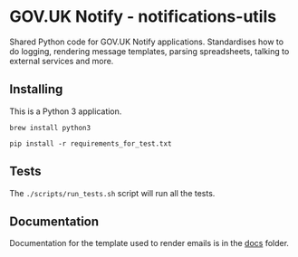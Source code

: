 # GOV.UK Notify - notifications-utils

Shared Python code for GOV.UK Notify applications. Standardises how to do logging, rendering message templates, parsing spreadsheets, talking to external services and more.

## Installing

This is a Python 3 application.

    brew install python3

    pip install -r requirements_for_test.txt

## Tests

The `./scripts/run_tests.sh` script will run all the tests.

## Documentation

Documentation for the template used to render emails is in the [docs](./docs/README.md) folder.
